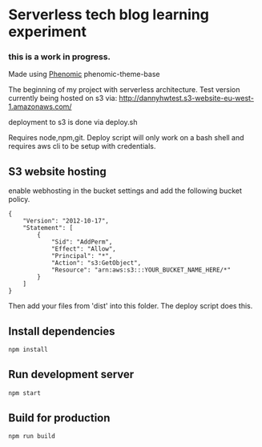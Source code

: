 # Serverless tech blog learning experiment

### this is a work in progress.

Made using [Phenomic](https://github.com/MoOx/phenomic) phenomic-theme-base

The beginning of my project with serverless architecture.
Test version currently being hosted on s3 via:
http://dannyhwtest.s3-website-eu-west-1.amazonaws.com/

deployment to s3 is done via deploy.sh

Requires node,npm,git. Deploy script will only work on a bash shell and requires aws cli to be setup with credentials.

## S3 website hosting
enable webhosting in the bucket settings and add the following bucket policy.

```
{
	"Version": "2012-10-17",
	"Statement": [
		{
			"Sid": "AddPerm",
			"Effect": "Allow",
			"Principal": "*",
			"Action": "s3:GetObject",
			"Resource": "arn:aws:s3:::YOUR_BUCKET_NAME_HERE/*"
		}
	]
}
```

Then add your files from 'dist' into this folder. The deploy script does this.

## Install dependencies

```sh
npm install
```

## Run development server

```sh
npm start
```

## Build for production

```sh
npm run build
```
